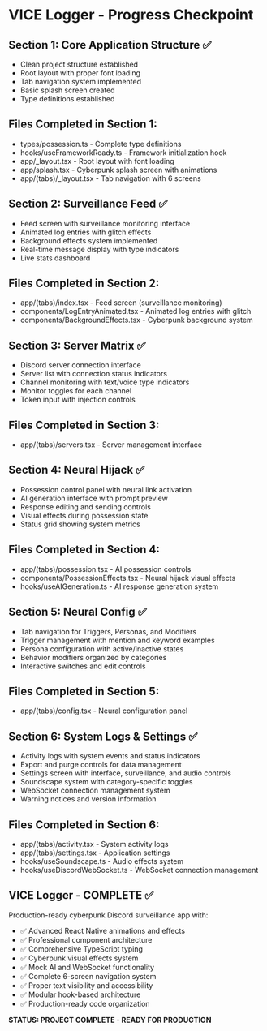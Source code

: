 # VICE Logger - Progress Checkpoint

## Section 1: Core Application Structure ✅
- Clean project structure established
- Root layout with proper font loading
- Tab navigation system implemented
- Basic splash screen created
- Type definitions established

## Files Completed in Section 1:
- types/possession.ts - Complete type definitions
- hooks/useFrameworkReady.ts - Framework initialization hook
- app/_layout.tsx - Root layout with font loading
- app/splash.tsx - Cyberpunk splash screen with animations
- app/(tabs)/_layout.tsx - Tab navigation with 6 screens

## Section 2: Surveillance Feed ✅
- Feed screen with surveillance monitoring interface
- Animated log entries with glitch effects
- Background effects system implemented
- Real-time message display with type indicators
- Live stats dashboard

## Files Completed in Section 2:
- app/(tabs)/index.tsx - Feed screen (surveillance monitoring)
- components/LogEntryAnimated.tsx - Animated log entries with glitch
- components/BackgroundEffects.tsx - Cyberpunk background system

## Section 3: Server Matrix ✅
- Discord server connection interface
- Server list with connection status indicators
- Channel monitoring with text/voice type indicators
- Monitor toggles for each channel
- Token input with injection controls

## Files Completed in Section 3:
- app/(tabs)/servers.tsx - Server management interface

## Section 4: Neural Hijack ✅
- Possession control panel with neural link activation
- AI generation interface with prompt preview
- Response editing and sending controls
- Visual effects during possession state
- Status grid showing system metrics

## Files Completed in Section 4:
- app/(tabs)/possession.tsx - AI possession controls
- components/PossessionEffects.tsx - Neural hijack visual effects
- hooks/useAIGeneration.ts - AI response generation system

## Section 5: Neural Config ✅
- Tab navigation for Triggers, Personas, and Modifiers
- Trigger management with mention and keyword examples
- Persona configuration with active/inactive states
- Behavior modifiers organized by categories
- Interactive switches and edit controls

## Files Completed in Section 5:
- app/(tabs)/config.tsx - Neural configuration panel

## Section 6: System Logs & Settings ✅
- Activity logs with system events and status indicators
- Export and purge controls for data management
- Settings screen with interface, surveillance, and audio controls
- Soundscape system with category-specific toggles
- WebSocket connection management system
- Warning notices and version information

## Files Completed in Section 6:
- app/(tabs)/activity.tsx - System activity logs
- app/(tabs)/settings.tsx - Application settings
- hooks/useSoundscape.ts - Audio effects system
- hooks/useDiscordWebSocket.ts - WebSocket connection management

## VICE Logger - COMPLETE ✅
Production-ready cyberpunk Discord surveillance app with:
- ✅ Advanced React Native animations and effects
- ✅ Professional component architecture
- ✅ Comprehensive TypeScript typing
- ✅ Cyberpunk visual effects system
- ✅ Mock AI and WebSocket functionality
- ✅ Complete 6-screen navigation system
- ✅ Proper text visibility and accessibility
- ✅ Modular hook-based architecture
- ✅ Production-ready code organization

**STATUS: PROJECT COMPLETE - READY FOR PRODUCTION**